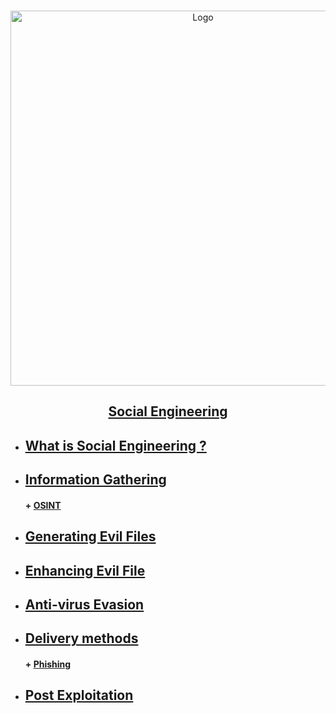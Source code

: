 <br />
<p align="center">
  <a href="https://github.com/sarathlalup">
    <img src="https://www.cyberage.com.tr/en/img/content_icons/social_engineering_services.png" alt="Logo" width="600" height="600">
  <h2 align="center">Social Engineering </h2>
    
   </a>
  

  

 
</p>



* ##  [ What is Social Engineering ?](https://github.com/sarathlalup/Cyber-security/blob/master/Social%20Engineering%20Attacks/What%20is%20Social%20Engineering/README.md )
* ##  [  Information Gathering](https://github.com/sarathlalup/Cyber-security/blob/master/Social%20Engineering%20Attacks/Information%20Gathering/README.md )
     #### + [     OSINT](https://github.com/sarathlalup/Cyber-security/blob/master/Social%20Engineering%20Attacks/Information%20Gathering/OSINT.md )
* ##  [  Generating Evil Files](https://github.com/sarathlalup/Cyber-security/blob/master/Malware%20Attacks/Generating%20Evil%20Files/README.md)
* ##  [ Enhancing Evil File](https://github.com/sarathlalup/Cyber-security/tree/master/Malware%20Attacks/Enhancing%20Evil%20File )
* ##  [ Anti-virus Evasion](https://github.com/sarathlalup/Cyber-security/tree/master/Anti-virus%20Evasion )
* ##  [  Delivery methods](https://github.com/sarathlalup/Cyber-security/blob/master/Social%20Engineering%20Attacks/Delivery%20methods/README.md )
     #### + [     Phishing](https://github.com/sarathlalup/Cyber-security/blob/master/Social%20Engineering%20Attacks/Phishing/README.md )
* ##  [ Post Exploitation](https://github.com/sarathlalup/Cyber-security/blob/master/Social%20Engineering%20Attacks/Post%20Exploitation/README.md )

